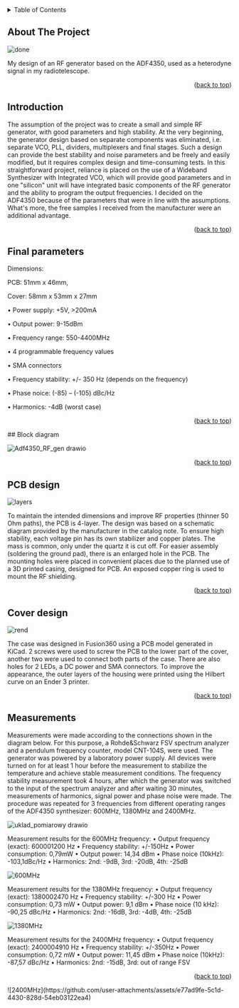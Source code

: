 <!-- TABLE OF CONTENTS -->
<details>
  <summary>Table of Contents</summary>
  <ol>
    <li><a href="#about-the-project">About The Project</a></li>
    <li><a href="#Intruduction">Getting Started</a></li>
    <li><a href="#final parameters">Usage</a></li>
    <li><a href="#block diagram">Roadmap</a></li>
    <li><a href="#PCB design">Contributing</a></li>
    <li><a href="#Cover design">License</a></li>
    <li><a href="#Measurements">Contact</a></li>
  </ol>
</details>



<!-- ABOUT THE PROJECT -->
## About The Project

![done](https://github.com/user-attachments/assets/41e997ae-4e98-4cf5-ba99-e6846f72921f)

My design of an RF generator based on the ADF4350, used as a heterodyne signal in my radiotelescope.

<p align="right">(<a href="#readme-top">back to top</a>)</p>

<!-- GETTING STARTED -->
## Introduction

The assumption of the project was to create a small and simple RF generator, with good parameters and high stability. At the very beginning, the generator design based on separate components was eliminated, i.e. separate VCO, PLL, dividers, multiplexers and final stages. Such a design can provide the best stability and noise parameters and be freely and easily modified, but it requires complex design and time-consuming tests. In this straightforward project, reliance is placed on the use of a Wideband Synthesizer with Integrated VCO, which will provide good parameters and in one "silicon" unit will have integrated basic components of the RF generator and the ability to program the output frequencies. I decided on the ADF4350 because of the parameters that were in line with the assumptions. What's more, the free samples I received from the manufacturer were an additional advantage.

<p align="right">(<a href="#readme-top">back to top</a>)</p>

## Final parameters

Dimensions: 

PCB: 51mm x 46mm,

Cover:  58mm x 53mm x 27mm

•	Power supply: +5V, >200mA

•	Output power: 9-15dBm

•	Frequency range: 550-4400MHz

•	4 programmable frequency values

•	SMA connectors

•	Frequency stability: +/- 350 Hz (depends on the frequency)

•	Phase noice: (-85) – (-105) dBc/Hz

•	Harmonics: -4dB (worst case)

<p align="right">(<a href="#readme-top">back to top</a>)</p>
## Block diagram

![Adf4350_RF_gen drawio](https://github.com/user-attachments/assets/f219a649-256a-4758-9969-46e661803fcd)

<p align="right">(<a href="#readme-top">back to top</a>)</p>

## PCB design

![layers](https://github.com/user-attachments/assets/94284aad-47f5-4887-89cc-dd1d61b8e70b)

To maintain the intended dimensions and improve RF properties (thinner 50 Ohm paths), the PCB is 4-layer.
The design was based on a schematic diagram provided by the manufacturer in the catalog note. To ensure high stability, each voltage pin has its own stabilizer and copper plates. The mass is common, only under the quartz it is cut off. For easier assembly (soldering the ground pad), there is an enlarged hole in the PCB. The mounting holes were placed in convenient places due to the planned use of a 3D printed casing, designed for PCB. An exposed copper ring is used to mount the RF shielding.

<p align="right">(<a href="#readme-top">back to top</a>)</p>

## Cover design

![rend](https://github.com/user-attachments/assets/368149ce-528a-4097-9044-21cd6d2c8bd4)

The case was designed in Fusion360 using a PCB model generated in KiCad. 2 screws were used to screw the PCB to the lower part of the cover, another two were used to connect both parts of the case. There are also holes for 2 LEDs, a DC power and SMA connectors. To improve the appearance, the outer layers of the housing were printed using the Hilbert curve on an Ender 3 printer.

<p align="right">(<a href="#readme-top">back to top</a>)</p>

## Measurements

Measurements were made according to the connections shown in the diagram below. For this purpose, a Rohde&Schwarz FSV spectrum analyzer and a pendulum frequency counter, model CNT-104S, were used. The generator was powered by a laboratory power supply. All devices were turned on for at least 1 hour before the measurement to stabilize the temperature and achieve stable measurement conditions. The frequency stability measurement took 4 hours, after which the generator was switched to the input of the spectrum analyzer and after waiting 30 minutes, measurements of harmonics, signal power and phase noise were made. The procedure was repeated for 3 frequencies from different operating ranges of the ADF4350 synthesizer: 600MHz, 1380MHz and 2400MHz.

![uklad_pomiarowy drawio](https://github.com/user-attachments/assets/cabe9ea6-f346-4bdc-83a6-e435a6b4c6d0)

Measurement results for the 600MHz frequency:
•	Output frequency (exact): 600001200 Hz
•	Frequency stability: +/-150Hz
•	Power consumption: 0,79mW
•	Output power: 14,34 dBm
•	Phase noice (10kHz): -103,1dBc/Hz
•	Harmonics: 2nd: -9dB, 3rd: -20dB, 4th: -25dB

![600MHz](https://github.com/user-attachments/assets/d889a8a8-285c-4e35-8fce-2a8144298d5f)

Measurement results for the 1380MHz frequency:
•	Output frequency (exact): 1380002470 Hz
•	Frequency stability: +/-300 Hz
•	Power consumption: 0,73 mW
•	Output power: 9,1 dBm
•	Phase noice (10 kHz): -90,25 dBc/Hz
•	Harmonics: 2nd: -16dB, 3rd: -4dB, 4th: -25dB

![1380MHz](https://github.com/user-attachments/assets/35dca320-ed16-426d-aaf7-635185f00db0)

Measurement results for the 2400MHz frequency:
•	Output frequency (exact): 2400004910 Hz
•	Frequency stability: +/-350Hz
•	Power consumption: 0,72 mW 
•	Output power: 11,45 dBm
•	Phase noice (10kHz): -87,57 dBc/Hz
•	Harmonics: 2nd: -15dB, 3rd: out of range FSV

<p align="right">(<a href="#readme-top">back to top</a>)</p>
![2400MHz](https://github.com/user-attachments/assets/e77ad9fe-5c1d-4430-828d-54eb03122ea4)
